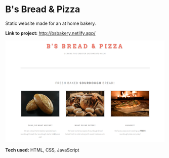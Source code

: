 # B's Bread & Pizza
Static website made for an at home bakery.

**Link to project:** http://bsbakery.netlify.app/

![alt tag](./images/bakerymain.jpg)


**Tech used:** HTML, CSS, JavaScript